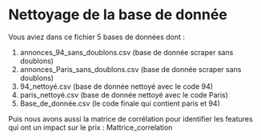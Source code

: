 # Nettoyage de la base de donnée

Vous aviez dans ce fichier 5 bases de données dont :
1. annonces_94_sans_doublons.csv (base de donnée scraper sans doublons)
2. annonces_Paris_sans_doublons.csv (base de donnée scraper sans doublons)
3. 94_nettoyé.csv (base de donnée nettoyé avec le code 94)
4. paris_nettoyé.csv (base de donnée nettoyé avec le code Paris)
5. Base_de_donnée.csv (le code finale qui contient paris et 94)

Puis nous avons aussi la matrice de corrélation pour identifier les features qui ont un impact sur le prix :
Mattrice_correlation
